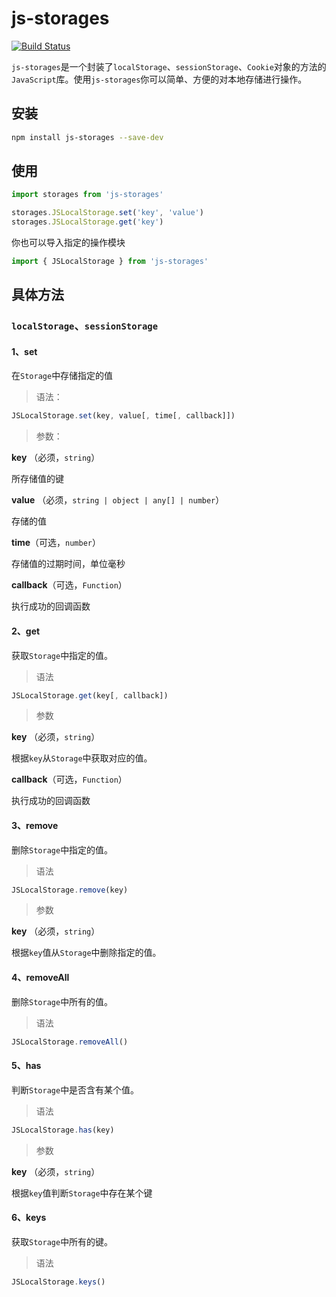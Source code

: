 # js-storages

[![Build Status](https://travis-ci.org/CCZX/js-storage.svg?branch=master)](https://travis-ci.org/CCZX/js-storage)

`js-storages`是一个封装了`localStorage`、`sessionStorage`、`Cookie`对象的方法的`JavaScript`库。使用`js-storages`你可以简单、方便的对本地存储进行操作。

## 安装

```bash
npm install js-storages --save-dev
```

## 使用

```javascript
import storages from 'js-storages'

storages.JSLocalStorage.set('key', 'value')
storages.JSLocalStorage.get('key')
```
你也可以导入指定的操作模块
```javascript
import { JSLocalStorage } from 'js-storages'
```

## 具体方法

### `localStorage`、`sessionStorage`

#### 1、set

在`Storage`中存储指定的值

> 语法：

```ts
JSLocalStorage.set(key, value[, time[, callback]])
```

> 参数：

**key** （必须，`string`）

所存储值的键

**value** （必须，`string | object | any[] | number`）

存储的值

**time**（可选，`number`）

存储值的过期时间，单位毫秒

**callback**（可选，`Function`）

执行成功的回调函数

#### 2、get

获取`Storage`中指定的值。

> 语法

```javascript
JSLocalStorage.get(key[, callback])
```

> 参数

**key** （必须，`string`）

根据`key`从`Storage`中获取对应的值。

**callback**（可选，`Function`）

执行成功的回调函数

#### 3、remove

删除`Storage`中指定的值。

> 语法

```javascript
JSLocalStorage.remove(key)
```
> 参数

**key** （必须，`string`）

根据`key`值从`Storage`中删除指定的值。

#### 4、removeAll

删除`Storage`中所有的值。

> 语法

```javascript
JSLocalStorage.removeAll()
```
#### 5、has

判断`Storage`中是否含有某个值。

> 语法

```javascript
JSLocalStorage.has(key)
```
> 参数

**key** （必须，`string`）

根据`key`值判断`Storage`中存在某个键

#### 6、keys

获取`Storage`中所有的键。

> 语法

```javascript
JSLocalStorage.keys()
```

